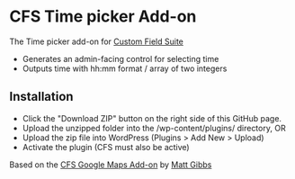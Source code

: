 CFS Time picker Add-on
====================

The Time picker add-on for [Custom Field Suite](https://uproot.us/)

* Generates an admin-facing control for selecting time
* Outputs time with hh:mm format / array of two integers

## Installation
* Click the "Download ZIP" button on the right side of this GitHub page.
* Upload the unzipped folder into the /wp-content/plugins/ directory, OR
* Upload the zip file into WordPress (Plugins > Add New > Upload)
* Activate the plugin (CFS must also be active)

Based on the [CFS Google Maps Add-on](https://github.com/mgibbs189/cfs-google-maps) by [Matt Gibbs](https://uproot.us/)